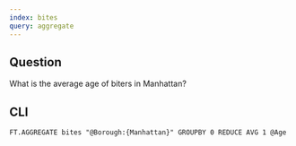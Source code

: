 ```yaml
---
index: bites
query: aggregate
---
```


## Question

What is the average age of biters in Manhattan?

## CLI

```
FT.AGGREGATE bites "@Borough:{Manhattan}" GROUPBY 0 REDUCE AVG 1 @Age
```